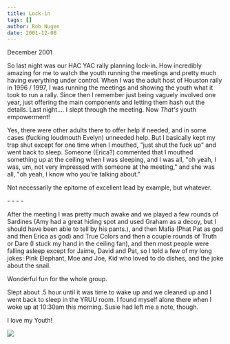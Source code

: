 ```yaml
---
title: Lock-in
tags: []
author: Rob Nugen
date: 2001-12-08
---
```


<p class=date> December 2001</p>

<p>So last night was our HAC YAC rally planning
lock-in.  How incredibly amazing for me to watch the
youth running the meetings and pretty much having
everything under control.  When I was the adult host
of Houston rally in 1996 / 1997, I was running the
meetings and showing the youth what it took to run a
rally.   Since then I remember just being vaguely
involved one year, just offering the main components
and letting them hash out the details.  Last night....
I slept through the meeting.  Now <em>That's</em>
youth empowerment!</p>

<p>Yes, there were other adults there to offer help if
needed, and in some cases (fucking loudmouth Evelyn)
unneeded help.  But I basically kept my trap shut
except for one time when I mouthed, "just shut the
fuck up" and went back to sleep.  Someone (Erica?)
commented that I mouthed something up at the ceiling
when I was sleeping, and I was all, "oh yeah, I was,
um, not very impressed with someone at the meeting,"
and she was all, "oh yeah, I know who you're talking
about."</p>

<p>Not necessarily the epitome of excellent lead by
example, but whatever.</p>

<p>- - - -</p>

<p>After the meeting I was pretty much awake and we
played a few rounds of Sardines (Amy had a great
hiding spot and used Graham as a decoy, but I should
have been able to tell by his pants.), and then Mafia 
(Phat Pat as god and then Erica as god) and True
Colors and then a couple rounds of Truth or Dare (I
stuck my hand in the ceiling fan), and then most
people were falling asleep except for Jaime, David and
Pat, so I told a few of my long jokes:  Pink Elephant,
Moe and Joe, Kid who loved to do dishes, and the joke
about the snail.</p>

<p>Wonderful fun for the whole group.</p>

<p>Slept about .5 hour until it was time to wake up
and we cleaned up and I went back to sleep in the YRUU
room.  I found myself alone there when I woke up at
10:30am this morning.  Susie had left me a note,
though.</p>

<p>I love my Youth!</p>

<p><img src="/images/rob/wL-ROB.gif"/></p>
